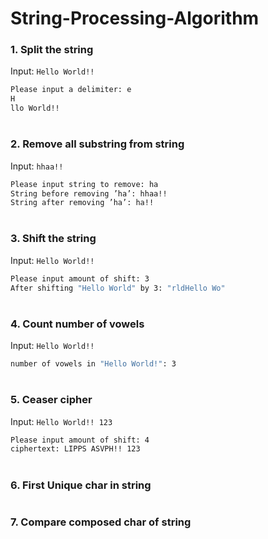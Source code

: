 # String-Processing-Algorithm



### 1. Split the string

Input: `Hello World!!` 
```sh
Please input a delimiter: e
H
llo World!!
```
#
### 2. Remove all substring from string

Input: `hhaa!!` 
```sh
Please input string to remove: ha
String before removing ’ha’: hhaa!!
String after removing ’ha’: ha!!
```
#
### 3. Shift the string

Input: `Hello World!!` 
```sh
Please input amount of shift: 3
After shifting "Hello World" by 3: "rldHello Wo"
```
#
### 4. Count number of vowels

Input: `Hello World!!` 
```sh
number of vowels in "Hello World!": 3
```
#
### 5. Ceaser cipher

Input: `Hello World!! 123` 
```sh
Please input amount of shift: 4
ciphertext: LIPPS ASVPH!! 123
```
#
### 6. First Unique char in string
#
### 7. Compare composed char of string
